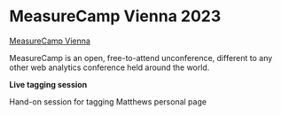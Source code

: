 # MeasureCamp Vienna 2023

[MeasureCamp Vienna](https://vienna.measurecamp.org/)

MeasureCamp is an open, free-to-attend unconference, different to any other web analytics conference held around the world.

**Live tagging session**

Hand-on session for tagging Matthews personal page
